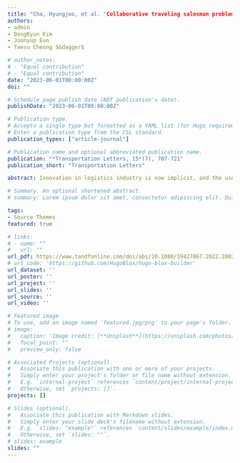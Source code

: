 ```yaml
---
title: "Cha, Hyungjoo, et al. "Collaborative traveling salesman problem with ground vehicle as a charger for unmanned aerial vehicle"
authors:
- admin
- DongKyun Kim
- Joonyup Eun
- Taesu Cheong $&dagger$

# author_notes:
# - "Equal contribution"
# - "Equal contribution"
date: "2023-06-01T00:00:00Z"
doi: ""

# Schedule page publish date (NOT publication's date).
publishDate: "2023-06-01T00:00:00Z"

# Publication type.
# Accepts a single type but formatted as a YAML list (for Hugo requirements).
# Enter a publication type from the CSL standard.
publication_types: ["article-journal"]

# Publication name and optional abbreviated publication name.
publication: "*Transportation Letters, 15*(7), 707-721"
publication_short: "Transportation Letters"

abstract: Innovation in logistics industry is now implicit, and the use of unmanned aerial vehicles is at the center of logistics innovation. To effectively utilize unmanned aerial vehicles for last-mile delivery, collaborative delivery using ground vehicles and unmanned aerial vehicles has recently been investigated. However, previous studies neglected proper management of batteries, assuming their constant replacement whenever unmanned aerial vehicles land, and hence numerous batteries are required for unmanned aerial vehicles. Given this research gap, we present a new routing model for collaborative delivery wherein an unmanned aerial vehicle uses a ground vehicle as a power source. A mathematical formulation is presented, and noticing the complexity, a heuristic algorithm is developed. We present a case study to verify the operational efficiency of the model. We test the performance of the heuristic and draw insights based on geographical locations of customers via computational experiments.

# Summary. An optional shortened abstract.
# summary: Lorem ipsum dolor sit amet, consectetur adipiscing elit. Duis posuere tellus ac convallis placerat. Proin tincidunt magna sed ex sollicitudin condimentum.

tags:
- Source Themes
featured: true

# links:
# - name: ""
#   url: ""
url_pdf: https://www.tandfonline.com/doi/abs/10.1080/19427867.2022.2082006
# url_code: 'https://github.com/HugoBlox/hugo-blox-builder'
url_dataset: ''
url_poster: ''
url_project: ''
url_slides: ''
url_source: ''
url_video: ''

# Featured image
# To use, add an image named `featured.jpg/png` to your page's folder. 
# image:
#   caption: 'Image credit: [**Unsplash**](https://unsplash.com/photos/jdD8gXaTZsc)'
#   focal_point: ""
#   preview_only: false

# Associated Projects (optional).
#   Associate this publication with one or more of your projects.
#   Simply enter your project's folder or file name without extension.
#   E.g. `internal-project` references `content/project/internal-project/index.md`.
#   Otherwise, set `projects: []`.
projects: []

# Slides (optional).
#   Associate this publication with Markdown slides.
#   Simply enter your slide deck's filename without extension.
#   E.g. `slides: "example"` references `content/slides/example/index.md`.
#   Otherwise, set `slides: ""`.
# slides: example
slides: ""
---
```

<!-- 
{{% callout note %}}
Click the *Cite* button above to demo the feature to enable visitors to import publication metadata into their reference management software.
{{% /callout %}}

{{% callout note %}}
Create your slides in Markdown - click the *Slides* button to check out the example.
{{% /callout %}}

Add the publication's **full text** or **supplementary notes** here. You can use rich formatting such as including [code, math, and images](https://docs.hugoblox.com/content/writing-markdown-latex/). -->
